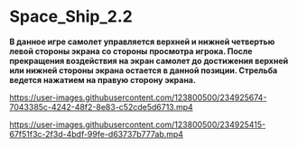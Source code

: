 # Space_Ship_2.2
 <b>В данное игре самолет управляется верхней и нижней четвертью левой стороны экрана со стороны просмотра игрока. После прекращения воздействия на экран самолет до достижения верхней или нижней стороны экрана остается в данной позиции. Стрельба ведется нажатием на правую сторону экрана.</b>



https://user-images.githubusercontent.com/123800500/234925674-7043385c-4242-48f2-8e83-c52cde5d6713.mp4



https://user-images.githubusercontent.com/123800500/234925415-67f51f3c-2f3d-4bdf-99fe-d63737b777ab.mp4


